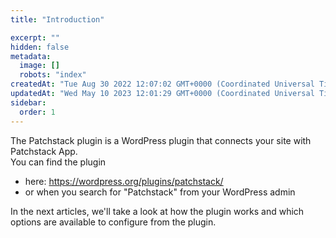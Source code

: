 ```yaml
---
title: "Introduction"

excerpt: ""
hidden: false
metadata: 
  image: []
  robots: "index"
createdAt: "Tue Aug 30 2022 12:07:02 GMT+0000 (Coordinated Universal Time)"
updatedAt: "Wed May 10 2023 12:01:29 GMT+0000 (Coordinated Universal Time)"
sidebar:
  order: 1
---
```

The Patchstack plugin is a WordPress plugin that connects your site with Patchstack App.  
You can find the plugin 

<ul><li>here: <a href="https://wordpress.org/plugins/patchstack/" target="_blank">https://wordpress.org/plugins/patchstack/</a></li>
<li>or when you search for "Patchstack" from your WordPress admin</li></ul>

In the next articles, we'll take a look at how the plugin works and which options are available to configure from the plugin.

